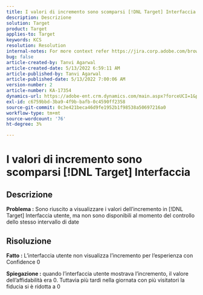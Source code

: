 ```yaml
---
title: I valori di incremento sono scomparsi [!DNL Target] Interfaccia
description: Descrizione
solution: Target
product: Target
applies-to: Target
keywords: KCS
resolution: Resolution
internal-notes: For more context refer https://jira.corp.adobe.com/browse/TGT-41844
bug: false
article-created-by: Tanvi Agarwal
article-created-date: 5/13/2022 6:59:11 AM
article-published-by: Tanvi Agarwal
article-published-date: 5/13/2022 7:00:06 AM
version-number: 2
article-number: KA-17354
dynamics-url: https://adobe-ent.crm.dynamics.com/main.aspx?forceUCI=1&pagetype=entityrecord&etn=knowledgearticle&id=00812730-8ad2-ec11-a7b5-00224809c27a
exl-id: c6759bbd-3ba9-4f9b-bafb-0c4590ff2358
source-git-commit: 0c3e421beca46d9fe1952b1f98538a50697216a0
workflow-type: tm+mt
source-wordcount: '76'
ht-degree: 3%

---
```


# I valori di incremento sono scomparsi [!DNL Target] Interfaccia

## Descrizione


<b>Problema :</b> Sono riuscito a visualizzare i valori dell’incremento in [!DNL Target] Interfaccia utente, ma non sono disponibili al momento del controllo dello stesso intervallo di date


## Risoluzione




<b>Fatto :</b> L’interfaccia utente non visualizza l’incremento per l’esperienza con Confidence 0



<b>Spiegazione : </b>quando l’interfaccia utente mostrava l’incremento, il valore dell’affidabilità era 0. Tuttavia più tardi nella giornata con più visitatori la fiducia si è ridotta a 0
